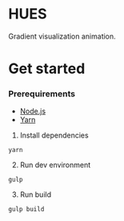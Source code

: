 HUES
=====

Gradient visualization animation.

# Get started

### Prerequirements
* [Node.js](https://nodejs.org)
* [Yarn](https://yarnpkg.com)

1. Install dependencies

```
yarn
```

2. Run dev environment

```
gulp
```

3. Run build

```
gulp build
```
